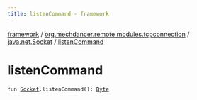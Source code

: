 ```yaml
---
title: listenCommand - framework
---
```


[framework](../../index.html) / [org.mechdancer.remote.modules.tcpconnection](../index.html) / [java.net.Socket](index.html) / [listenCommand](./listen-command.html)

# listenCommand

`fun `[`Socket`](https://docs.oracle.com/javase/6/docs/api/java/net/Socket.html)`.listenCommand(): `[`Byte`](https://kotlinlang.org/api/latest/jvm/stdlib/kotlin/-byte/index.html)